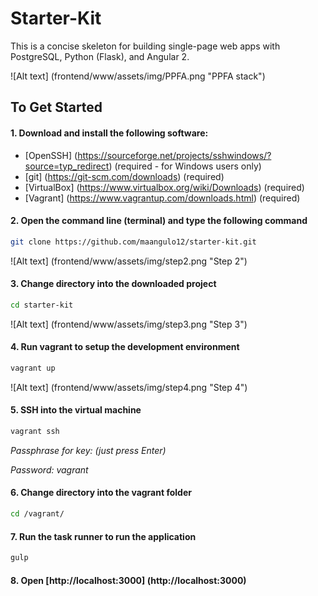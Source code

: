 # Starter-Kit

This is a concise skeleton for building single-page web apps with PostgreSQL, Python (Flask), and Angular 2.

![Alt text] (frontend/www/assets/img/PPFA.png "PPFA stack")

## To Get Started

#### 1. Download and install the following software:

+ [OpenSSH] (https://sourceforge.net/projects/sshwindows/?source=typ_redirect) (required - for Windows users only)
+ [git] (https://git-scm.com/downloads) (required)
+ [VirtualBox] (https://www.virtualbox.org/wiki/Downloads) (required)
+ [Vagrant] (https://www.vagrantup.com/downloads.html) (required)

#### 2. Open the command line (terminal) and type the following command
>
```bash
git clone https://github.com/maangulo12/starter-kit.git
```

![Alt text] (frontend/www/assets/img/step2.png "Step 2")

#### 3. Change directory into the downloaded project
>
```bash
cd starter-kit
```

![Alt text] (frontend/www/assets/img/step3.png "Step 3")

#### 4. Run vagrant to setup the development environment
>
```bash
vagrant up
```

![Alt text] (frontend/www/assets/img/step4.png "Step 4")

#### 5. SSH into the virtual machine
>
```bash
vagrant ssh
```

*Passphrase for key: (just press Enter)*

*Password: vagrant*

#### 6. Change directory into the vagrant folder
>
```bash
cd /vagrant/
```

#### 7. Run the task runner to run the application
>
```bash
gulp
```

#### 8. Open [http://localhost:3000] (http://localhost:3000)